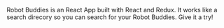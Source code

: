 Robot Buddies is an React App built with React and Redux.
It works like a search direcory so you can search for your Robot Buddies.
Give it a try!
